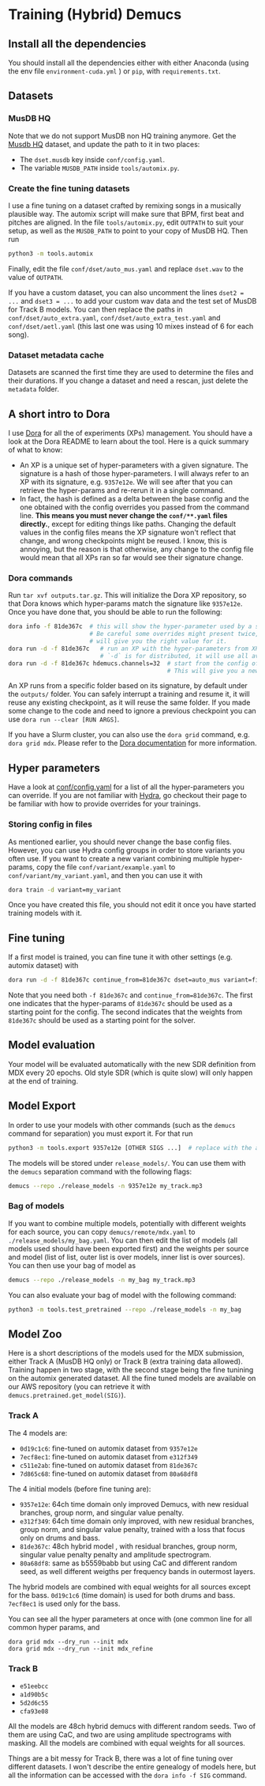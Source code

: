 # Training (Hybrid) Demucs

## Install all the dependencies

You should install all the dependencies either with either Anaconda (using the env file `environment-cuda.yml` )
or `pip`, with `requirements.txt`.

## Datasets

### MusDB HQ

Note that we do not support MusDB non HQ training anymore.
Get the [Musdb HQ](https://zenodo.org/record/3338373) dataset, and update the path to it in two places:
- The `dset.musdb` key inside `conf/config.yaml`.
- The variable `MUSDB_PATH` inside `tools/automix.py`.

### Create the fine tuning datasets

I use a fine tuning on a dataset crafted by remixing songs in a musically plausible way.
The automix script will make sure that BPM, first beat and pitches are aligned.
In the file `tools/automix.py`, edit `OUTPATH` to suit your setup, as well as the `MUSDB_PATH`
to point to your copy of MusDB HQ. Then run

```bash
python3 -m tools.automix
```

Finally, edit the file `conf/dset/auto_mus.yaml` and replace `dset.wav` to the value of `OUTPATH`.

If you have a custom dataset, you can also uncomment the lines `dset2 = ...` and
`dset3 = ...` to add your custom wav data and the test set of MusDB for Track B models.
You can then replace the paths in `conf/dset/auto_extra.yaml`, `conf/dset/auto_extra_test.yaml`
and `conf/dset/aetl.yaml` (this last one was using 10 mixes instead of 6 for each song).

### Dataset metadata cache

Datasets are scanned the first time they are used to determine the files and their durations.
If you change a dataset and need a rescan, just delete the `metadata` folder.

## A short intro to Dora

I use [Dora][dora] for all the of experiments (XPs) management. You should have a look at the Dora README
to learn about the tool. Here is a quick summary of what to know:

- An XP is a unique set of hyper-parameters with a given signature. The signature is a hash of
    those hyper-parameters. I will always refer to an XP with its signature, e.g. `9357e12e`.
    We will see after that you can retrieve the hyper-params and re-rerun it in a single command.
- In fact, the hash is defined as a delta between the base config and the one obtained with
    the config overrides you passed from the command line.
    **This means you must never change the `conf/**.yaml` files directly.**,
    except for editing things like paths. Changing the default values in the config files means
    the XP signature won't reflect that change, and wrong checkpoints might be reused.
    I know, this is annoying, but the reason is that otherwise, any change to the config file would
    mean that all XPs ran so far would see their signature change.

### Dora commands

Run `tar xvf outputs.tar.gz`. This will initialize the Dora XP repository, so that Dora knows
which hyper-params match the signature like `9357e12e`. Once you have done that, you should be able
to run the following:

```bash
dora info -f 81de367c  # this will show the hyper-parameter used by a specific XP.
                       # Be careful some overrides might present twice, and the right most one
                       # will give you the right value for it.
dora run -d -f 81de367c   # run an XP with the hyper-parameters from XP 81de367c.
                          # `-d` is for distributed, it will use all available GPUs.
dora run -d -f 81de367c hdemucs.channels=32  # start from the config of XP 81de367c but change some hyper-params.
                                             # This will give you a new XP with a new signature (here 3fe9c332).
```

An XP runs from a specific folder based on its signature, by default under the `outputs/` folder.
You can safely interrupt a training and resume it, it will reuse any existing checkpoint, as it will
reuse the same folder.
If you made some change to the code and need to ignore a previous checkpoint you can use `dora run --clear [RUN ARGS]`.

If you have a Slurm cluster, you can also use the `dora grid` command, e.g. `dora grid mdx`.
Please refer to the [Dora documentation][dora] for more information.

## Hyper parameters

Have a look at [conf/config.yaml](../conf/config.yaml) for a list of all the hyper-parameters you can override.
If you are not familiar with [Hydra](https://github.com/facebookresearch/hydra), go checkout their page
to be familiar with how to provide overrides for your trainings.

### Storing config in files

As mentioned earlier, you should never change the base config files. However, you can use Hydra config groups
in order to store variants you often use. If you want to create a new variant combining multiple hyper-params,
copy the file `conf/variant/example.yaml` to `conf/variant/my_variant.yaml`, and then you can use it with

```bash
dora train -d variant=my_variant
```

Once you have created this file, you should not edit it once you have started training models with it.


## Fine tuning

If a first model is trained, you can fine tune it with other settings (e.g. automix dataset) with

```bash
dora run -d -f 81de367c continue_from=81de367c dset=auto_mus variant=finetune
````

Note that you need both `-f 81de367c` and `continue_from=81de367c`. The first one indicates
that the hyper-params of `81de367c` should be used as a starting point for the config.
The second indicates that the weights from `81de367c` should be used as a starting point for the solver.


## Model evaluation

Your model will be evaluated automatically with the new SDR definition from MDX every 20 epochs.
Old style SDR (which is quite slow) will only happen at the end of training.

## Model Export


In order to use your models with other commands (such as the `demucs` command for separation) you must
export it. For that run

```bash
python3 -m tools.export 9357e12e [OTHER SIGS ...]  # replace with the appropriate signatures.
```

The models will be stored under `release_models/`. You can use them with the `demucs` separation command with the following flags:
```bash
demucs --repo ./release_models -n 9357e12e my_track.mp3
```

### Bag of models

If you want to combine multiple models, potentially with different weights for each source, you can copy
`demucs/remote/mdx.yaml` to `./release_models/my_bag.yaml`. You can then edit the list of models (all models used should have been exported first) and the weights per source and model (list of list, outer list is over models, inner list is over sources). You can then use your bag of model as

```bash
demucs --repo ./release_models -n my_bag my_track.mp3
```

You can also evaluate your bag of model with the following command:
```bash
python3 -m tools.test_pretrained --repo ./release_models -n my_bag
```

## Model Zoo

Here is a short descriptions of the models used for the MDX submission, either Track A (MusDB HQ only)
or Track B (extra training data allowed). Training happen in two stage, with the second stage
being the fine tunining on the automix generated dataset.
All the fine tuned models are available on our AWS repository
(you can retrieve it with `demucs.pretrained.get_model(SIG)`).

### Track A

The 4 models are:

- `0d19c1c6`: fine-tuned on automix dataset from `9357e12e`
- `7ecf8ec1`: fine-tuned on automix dataset from `e312f349`
- `c511e2ab`: fine-tuned on automix dataset from `81de367c`
- `7d865c68`: fine-tuned on automix dataset from `80a68df8`

The 4 initial models (before fine tuning are):

- `9357e12e`: 64ch time domain only improved Demucs, with new residual branches, group norm,
  and singular value penalty.
- `e312f349`: 64ch time domain only improved, with new residual branches, group norm,
  and singular value penalty, trained with a loss that focus only on drums and bass.
- `81de367c`: 48ch hybrid model , with residual branches, group norm,
  singular value penalty penalty and amplitude spectrogram.
- `80a68df8`: same as b5559babb but using CaC and different
  random seed, as well different weigths per frequency bands in outermost layers.

The hybrid models are combined with equal weights for all sources except for the bass.
`0d19c1c6` (time domain) is used for both drums and bass. `7ecf8ec1` is used only for the bass.

You can see all the hyper parameters at once with (one common line for all common hyper params, and 
```
dora grid mdx --dry_run --init mdx
dora grid mdx --dry_run --init mdx_refine
```

### Track B

- `e51eebcc`
- `a1d90b5c`
- `5d2d6c55`
- `cfa93e08`

All the models are 48ch hybrid demucs with different random seeds. Two of them
are using CaC, and two are using amplitude spectrograms with masking.
All the models are combined with equal weights for all sources.

Things are a bit messy for Track B, there was a lot of fine tuning
over different datasets. I won't describe the entire genealogy of models here,
but all the information can be accessed with the `dora info -f SIG` command.




[dora]: https://github.com/facebookresearch/dora
